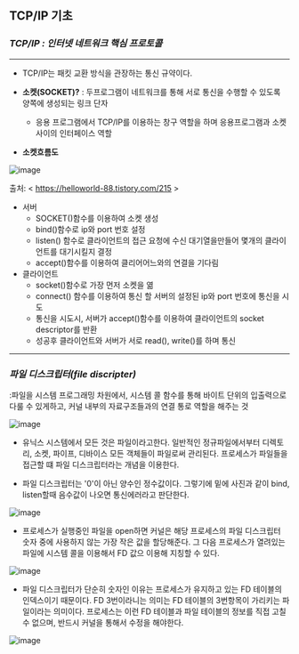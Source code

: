 ## TCP/IP 기초

### *TCP/IP : 인터넷 네트워크 핵심 프로토콜*
***

- TCP/IP는 패킷 교환 방식을 관장하는 통신 규약이다. 
- **소켓(SOCKET)?**
  : 두프로그램이 네트워크를 통해 서로 통신을 수행할 수 있도록 양쪽에 생성되는 링크 단자 
  - 응용 프로그램에서 TCP/IP를 이용하는 창구 역할을 하며 응용프로그램과 소켓 사이의 인터페이스 역할
 
 - **소켓흐름도** 
 
![image](https://user-images.githubusercontent.com/87008955/126598958-dc006d64-d43c-4529-853e-0666222eb421.png)

출처: < https://helloworld-88.tistory.com/215 >

  - 서버
    - SOCKET()함수를 이용하여 소켓 생성
    - bind()함수로 ip와 port 번호 설정
    - listen() 함수로 클라이언트의 접근 요청에 수신 대기열을만들어 몇개의 클라이언트를 대기시킬지 결정
    - accept()함수를 이용하여 클리어어느와의 연결을 기다림
  - 클라이언트
    - socket()함수로 가장 먼저 소켓을 엶
    - connect() 함수를 이용하여 통신 할 서버의 설정된 ip와 port 번호에 통신을 시도 
    - 통신을 시도시, 서버가 accept()함수를 이용하여 클라이언트의 socket descriptor를 반환
    - 성공후 클라이언트와 서버가 서로 read(), write()를 하며 통신 

***
### *파일 디스크립터(file discripter)*
  :파일을 시스템 프로그래밍 차원에서, 시스템 콜 함수를 통해 바이트 단위의 입출력으로 다룰 수 있게하고, 커널 내부의 자료구조들과의 연결 통로 역할을 해주는 것 
  
  ![image](https://user-images.githubusercontent.com/87008955/126599414-a32687ba-5a06-4a42-9a59-81b1fb260ff6.png)
  
  - 유닉스 시스템에서 모든 것은 파일이라고한다. 일반적인 정규파일에서부터 디렉토리, 소켓, 파이프, 디바이스 모든 객체들이 파일로써 관리된다. 프로세스가 파일들을 접근할 떄 파일 디스크립터라는 개념을 이용한다. 

  - 파일 디스크립터는 '0'이 아닌 양수인 정수값이다. 그렇기에 밑에 사진과 같이 bind, listen할때 음수값이 나오면 통신에러라고 판단한다.

  ![image](https://user-images.githubusercontent.com/87008955/126599861-0d149d97-a126-4b53-96fc-b4ffd64c608a.png)
  
  - 프로세스가 실행중인 파일을 open하면 커널은 해당 프로세스의 파일 디스크립터 숫자 중에 사용하지 않는 가장 작은 값을 할당해준다. 그 다음 프로세스가 열려있는 파일에 시스템 콜을 이용해서 FD 값으 이용해 지칭할 수 있다. 

  ![image](https://user-images.githubusercontent.com/87008955/126600041-3f20967f-abd9-4e55-a12c-5af8dd26d0d1.png)
  
  - 파일 디스크립터가 단순히 숫자인 이유는 프로세스가 유지하고 있는 FD 테이블의 인덱스이기 때문이다. FD 3번이라니는 의미는 FD 테이블의 3번항목이 가리키는 파일이라는 의미이다. 프로세스는 이런 FD 테이블과 파일 테이블의 정보를 직접 고칠 수 없으며, 반드시 커널을 통해서 수정을 해야한다. 


![image](https://user-images.githubusercontent.com/87008955/126600105-f6783fbb-760a-4ffb-9000-3b84dce8aca3.png)



  
